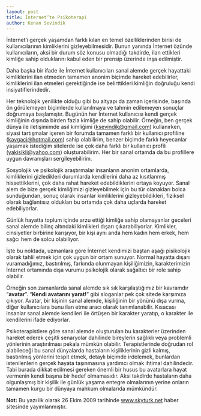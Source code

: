 ```yaml
---
layout: post
title: İnternet’te Psikoterapi
author: Kenan Sevindik
---
```


İnternet’i gerçek yaşamdan farklı kılan en temel özelliklerinden birisi de kullanıcılarının kimliklerini gizleyebilmesidir. 
Bunun yanında İnternet özünde kullanıcıların, aksi bir durum söz konusu olmadığı takdirde, ilan ettikleri kimliğe sahip 
olduklarını kabul eden bir prensip üzerinde inşa edilmiştir.

Daha başka bir ifade ile İnternet kullanıcıları sanal alemde gerçek hayattaki kimliklerini ilan etmeden tamamen anonim 
biçimde hareket edebilirler, kimliklerini ilan etmeleri gerektiğinde ise belirttikleri kimliğin doğruluğu kendi 
insiyatiflerindedir.

Her teknolojik yenilikte olduğu gibi bu altyapı da zaman içerisinde, başında ön görülemeyen biçimlerde kullanılmaya ve 
tahmin edilemeyen sonuçlar doğrumaya başlamıştır. Bugünün her İnternet kullanıcısı kendi gerçek kimliğinin dışında birden 
fazla kimliğe de sahip olabilir. Örneğin, ben gerçek dünya ile iletişimimde asıl kimliğimi (ksevindik@gmail.com) 
kullanırken, siyasi tartışmalar içeren bir forumda tamamen farklı bir kullanıcı profiline (kavgaci@hotmail.com) sahip 
olabilirim, benzer biçimde farklı heyecanlar yaşamak istediğim sitelerde ise çok daha farklı bir kullanıcı profili 
(yakisikli@yahoo.com) oluşturabilirim. Her bir sanal ortamda da bu profillere uygun davranışları sergileyebilirim.

Sosyolojik ve psikolojik araştırmalar insanların anonim ortamlarda, kimliklerini gizledikleri durumlarda kendilerini daha 
az kısıtlanmış hissettiklerini, çok daha rahat hareket edebildiklerini ortaya koyuyor. Sanal alem de bize gerçek 
kimliğimizi gizleyebilmek için bu tür olanakları bolca sunduğundan, sonuç olarak insanlar kimliklerini gizleyebildikleri, 
fiziksel olarak bağlantısız oldukları bu ortamda çok daha uçlarda hareket edebiliyorlar.

Günlük hayatta toplum içinde arzu ettiği kimliğe sahip olamayanlar geceleri sanal alemde bilinç altındaki kimlikleri 
dışarı çıkarabiliyorlar. Kimlikler, cinsiyetler birbirine karışıyor, bir kişi aynı anda hem kadın hem erkek, hem sağcı 
hem de solcu olabiliyor.

İşte bu noktada, uzmanlara göre İnternet kendimizi baştan aşağı pisikolojik olarak tahlil etmek için çok uygun bir ortam 
sunuyor. Normal hayatta dışarı vuramadığımız, bastırılmış, farkında olunmayan kişiliğimizin, karakterimizin İnternet 
ortamında dışa vurumu psikolojik olarak sağaltıcı bir role sahip olabilir.

Örneğin son zamanlarda sanal alemde sık sık karşılaştığımız bir kavramdır “**avatar**”. “**Kendi avatarını yarat!**” gibi sloganlar 
pek çok sitede karşımıza çıkıyor. Avatar, bir kişinin sanal alemde, kişiliğinin bir yönünü dışa vurma, diğer kullanıcılara 
bunu ilan etme aracı olarak tanımlanabilir. Kısacası insanlar sanal alemde kendileri ile örtüşen bir karakter yaratıp, o 
karakter ile kendilerini ifade ediyorlar.

Psikoterapistlere göre sanal alemde oluşturulan bu karakterler üzerinden hareket ederek çeşitli senaryolar dahilinde 
bireylerin sağlıklı veya problemli yönlerinin araştırılması pekala mümkün olabilir. Terapistlerinde doğrudan rol 
alabileceği bu sanal dünyalarda hastaların kişiliklerinin gizli kalmış, bastırılmış yönlerini tespit etmek, detaylı 
biçimde irdelemek, bunlardan istenilenlerin gerçek hayata taşınmasına yardımcı olmak ihtimal dahilindedir. Tabi burada 
dikkat edilmesi gereken önemli bir husus bu avatarlara hayat vermenin kendi başına bir hedef olmamasıdır. Aksi takdirde 
hastaların daha olgunlaşmış bir kişilik ile günlük yaşama entegre olmalarının yerine onların tamamen kurgu bir dünyaya 
mahkum olmalarıda mümkündür.

**Not:** Bu yazı ilk olarak 26 Ekim 2009 tarihinde www.skyturk.net haber sitesinde yayımlanmıştır.


